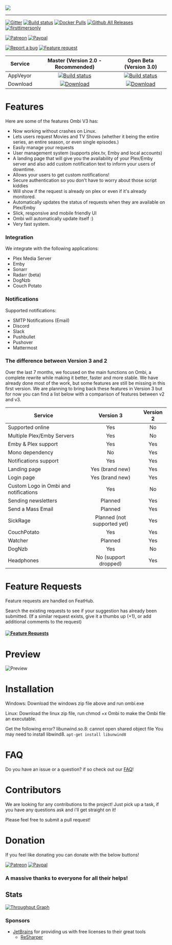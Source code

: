 ![](http://i.imgur.com/qQsN78U.png) 
____
[![Gitter](https://badges.gitter.im/tidusjar/Ombi.svg)](https://gitter.im/tidusjar/Ombi?utm_source=badge&utm_medium=badge&utm_campaign=pr-badge)
[![Build status](https://ci.appveyor.com/api/projects/status/hgj8j6lcea7j0yhn?svg=true)](https://ci.appveyor.com/project/tidusjar/requestplex)
[![Docker Pulls](https://img.shields.io/docker/pulls/linuxserver/ombi.svg)](https://hub.docker.com/r/linuxserver/ombi/)
[![Github All Releases](https://img.shields.io/github/downloads/tidusjar/Ombi/total.svg)](https://github.com/tidusjar/Ombi)
[![firsttimersonly](http://img.shields.io/badge/first--timers--only-friendly-blue.svg?style=flat-square)](http://www.firsttimersonly.com/)


[![Patreon](https://www.ombi.io/img/patreondonate.svg)](https://patreon.com/tidusjar/Ombi)
[![Paypal](https://www.ombi.io/img/paypaldonate.svg)](https://paypal.me/PlexRequestsNet)

[![Report a bug](http://i.imgur.com/xSpw482.png)](https://github.com/tidusjar/Ombi/issues/new) [![Feature request](http://i.imgur.com/mFO0OuX.png)](http://feathub.com/tidusjar/Ombi)


| Service  | Master (Version 2.0 - Recommended)                | Open Beta     (Version 3.0)          |
|----------|:---------------------------:|:----------------------------:|
| AppVeyor | [![Build status](https://ci.appveyor.com/api/projects/status/hgj8j6lcea7j0yhn/branch/master?svg=true)](https://ci.appveyor.com/project/tidusjar/requestplex/branch/master) | [![Build status](https://ci.appveyor.com/api/projects/status/hgj8j6lcea7j0yhn/branch/DotNetCore?svg=true)](https://ci.appveyor.com/project/tidusjar/requestplex/branch/DotNetCore) | 
| Download |[![Download](http://i.imgur.com/odToka3.png)](https://github.com/tidusjar/Ombi/releases)            |      [![Download](http://i.imgur.com/odToka3.png)](https://ci.appveyor.com/project/tidusjar/requestplex/branch/DotNetCore/artifacts)       | 
# Features
Here are some of the features Ombi V3 has:
* Now working without crashes on Linux.
* Lets users request Movies and TV Shows (whether it being the entire series, an entire season, or even single episodes.)
* Easily manage your requests
* User management system (supports plex.tv, Emby and local accounts)
* A landing page that will give you the availability of your Plex/Emby server and also add custom notification text to inform your users of downtime.
* Allows your users to get custom notifications!
* Secure authentication so you don't have to worry about those script kiddies
* Will show if the request is already on plex or even if it's already monitored.
* Automatically updates the status of requests when they are available on Plex/Emby
* Slick, responsive and mobile friendly UI
* Ombi will automatically update itself :)
* Very fast system.

### Integration 
We integrate with the following applications:
* Plex Media Server
* Emby
* Sonarr
* Radarr (beta)
* DogNzb
* Couch Potato


### Notifications
Supported notifications:
* SMTP Notifications (Email)
* Discord
* Slack
* Pushbullet
* Pushover
* Mattermost

### The difference between Version 3 and 2

Over the last 7 months, we focused on the main functions on Ombi, a complete rewrite while making it better, faster and more stable.
We have already done most of the work, but some features are still be missing in this first version.
We are planning to bring back these features in Version 3 but for now you can find a list below with a comparison of features between v2 and v3.


| Service  | Version 3 | Version 2 |
|----------|:----------:|:----------:|
| Supported online | Yes | No |
|Multiple Plex/Emby Servers| Yes | No |
| Emby & Plex support | Yes | Yes |
| Mono dependency | No | Yes |
| Notifications support | Yes| Yes |
| Landing page | Yes (brand new) | Yes |
| Login page | Yes (brand new) | Yes |
| Custom Logo in Ombi and notifications | Yes | No |
| Sending newsletters | Planned | Yes |
| Send a Mass Email | Planned | Yes |
| SickRage | Planned (not supported yet)| Yes |
| CouchPotato | Yes | Yes |
| Watcher | Planned | Yes |
| DogNzb | Yes | No |
| Headphones | No (support dropped) | Yes |

# Feature Requests
Feature requests are handled on FeatHub.

Search the existing requests to see if your suggestion has already been submitted.
(If a similar request exists, give it a thumbs up (+1), or add additional comments to the request)

#### [![Feature Requests](https://cloud.githubusercontent.com/assets/390379/10127973/045b3a96-6560-11e5-9b20-31a2032956b2.png)](http://feathub.com/tidusjar/Ombi)

# Preview

![Preview](http://i.imgur.com/yrz2pzl.gif)

# Installation

Windows: Download the windows zip file above and run ombi.exe

Linux: Download the linux zip file, run chmod +x Ombi to make the Ombi file an executable.

Get the following error? 
libunwind.so.8: cannot open shared object file
You may need to install libwind8.
```apt-get install libunwind8```

# FAQ
Do you have an issue or a question? if so check out our [FAQ](https://github.com/tidusjar/Ombi/wiki/FAQ)!

# Contributors

We are looking for any contributions to the project! Just pick up a task, if you have any questions ask and i'll get straight on it!

Please feel free to submit a pull request!

# Donation
If you feel like donating you can donate with the below buttons!

[![Patreon](https://www.ombi.io/img/patreondonate.svg)](https://patreon.com/tidusjar/Ombi) 
[![Paypal](https://www.ombi.io/img/paypaldonate.svg)](https://paypal.me/PlexRequestsNet)

### A massive thanks to everyone for all their helps!

## Stats
[![Throughput Graph](https://graphs.waffle.io/tidusjar/PlexRequests.Net/throughput.svg)](https://waffle.io/tidusjar/PlexRequests.Net/metrics/throughput)

### Sponsors ###
- [JetBrains](http://www.jetbrains.com/) for providing us with free licenses to their great tools
    - [ReSharper](http://www.jetbrains.com/resharper/)
